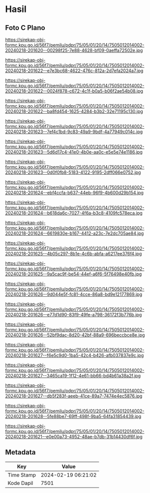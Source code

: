 # Hasil

## Foto C Plano

https://sirekap-obj-formc.kpu.go.id/56f7/pemilu/pdpr/75/05/01/20/14/7505012014002-20240218-201620--00298f25-7e88-4628-bf09-0aeffa72502e.jpg

https://sirekap-obj-formc.kpu.go.id/56f7/pemilu/pdpr/75/05/01/20/14/7505012014002-20240218-201622--e7e3bc68-4622-476c-812a-2d7efa2024a7.jpg

https://sirekap-obj-formc.kpu.go.id/56f7/pemilu/pdpr/75/05/01/20/14/7505012014002-20240218-201622--0024f878-c672-4c1f-b0a5-b06f2ae54b08.jpg

https://sirekap-obj-formc.kpu.go.id/56f7/pemilu/pdpr/75/05/01/20/14/7505012014002-20240218-201622--ba8fd454-1625-4284-b3b2-32e71195c130.jpg

https://sirekap-obj-formc.kpu.go.id/56f7/pemilu/pdpr/75/05/01/20/14/7505012014002-20240218-201623--7ef4c1bd-9c83-49a9-9bdf-4a77949c014c.jpg

https://sirekap-obj-formc.kpu.go.id/56f7/pemilu/pdpr/75/05/01/20/14/7505012014002-20240218-201623--5d6d17c4-41e0-4b0e-aa0c-e5e5e74e1186.jpg

https://sirekap-obj-formc.kpu.go.id/56f7/pemilu/pdpr/75/05/01/20/14/7505012014002-20240218-201623--0d0f0fb8-5183-4122-9195-2dff066e0752.jpg

https://sirekap-obj-formc.kpu.go.id/56f7/pemilu/pdpr/75/05/01/20/14/7505012014002-20240218-201624--ebf4ccfa-b637-44eb-96f9-4b600d29b154.jpg

https://sirekap-obj-formc.kpu.go.id/56f7/pemilu/pdpr/75/05/01/20/14/7505012014002-20240218-201624--b618da6c-7027-4f6a-b3c8-4109fc578eca.jpg

https://sirekap-obj-formc.kpu.go.id/56f7/pemilu/pdpr/75/05/01/20/14/7505012014002-20240218-201624--6619830e-b167-4412-a23c-7e2dc705ae84.jpg

https://sirekap-obj-formc.kpu.go.id/56f7/pemilu/pdpr/75/05/01/20/14/7505012014002-20240218-201625--4b05c297-8b1e-4c6b-abfa-a6217ee376f4.jpg

https://sirekap-obj-formc.kpu.go.id/56f7/pemilu/pdpr/75/05/01/20/14/7505012014002-20240218-201625--9a5cac9f-be54-44ef-a6f6-5f76498e40fb.jpg

https://sirekap-obj-formc.kpu.go.id/56f7/pemilu/pdpr/75/05/01/20/14/7505012014002-20240218-201626--9d044e5f-fc81-4cce-86a8-bd9e12177869.jpg

https://sirekap-obj-formc.kpu.go.id/56f7/pemilu/pdpr/75/05/01/20/14/7505012014002-20240218-201626--e77d1d90-83f9-49fe-a798-36172f3b776b.jpg

https://sirekap-obj-formc.kpu.go.id/56f7/pemilu/pdpr/75/05/01/20/14/7505012014002-20240218-201626--52bf9dac-8d20-42bf-88a9-696beccbce8e.jpg

https://sirekap-obj-formc.kpu.go.id/56f7/pemilu/pdpr/75/05/01/20/14/7505012014002-20240218-201627--f6e5c9d0-1ba5-42c4-b426-afb037837e9c.jpg

https://sirekap-obj-formc.kpu.go.id/56f7/pemilu/pdpr/75/05/01/20/14/7505012014002-20240218-201627--3465ca19-1f12-4e61-bb66-bd4b61a38a2f.jpg

https://sirekap-obj-formc.kpu.go.id/56f7/pemilu/pdpr/75/05/01/20/14/7505012014002-20240218-201627--db5f283f-aeeb-41ce-89a7-7474e4ec5876.jpg

https://sirekap-obj-formc.kpu.go.id/56f7/pemilu/pdpr/75/05/01/20/14/7505012014002-20240218-201628--5fe88be7-69ff-498f-9ba5-64fa31854439.jpg

https://sirekap-obj-formc.kpu.go.id/56f7/pemilu/pdpr/75/05/01/20/14/7505012014002-20240218-201621--e0e00a73-4952-48ae-b7db-31b14430df6f.jpg


## Metadata

| Key        | Value               |
| ---------- | ------------------- |
| Time Stamp | 2024-02-19 06:21:02 |
| Kode Dapil | 7501                |



